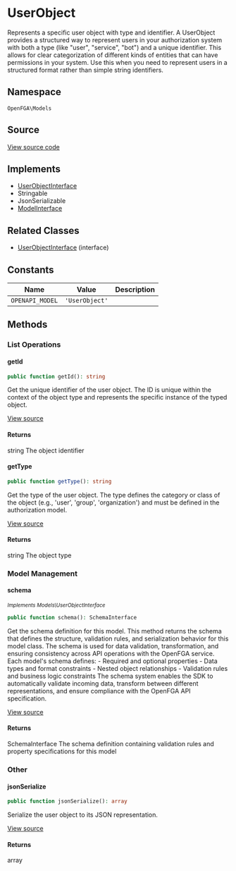 # UserObject

Represents a specific user object with type and identifier. A UserObject provides a structured way to represent users in your authorization system with both a type (like &quot;user&quot;, &quot;service&quot;, &quot;bot&quot;) and a unique identifier. This allows for clear categorization of different kinds of entities that can have permissions in your system. Use this when you need to represent users in a structured format rather than simple string identifiers.

## Namespace
`OpenFGA\Models`

## Source
[View source code](https://github.com/evansims/openfga-php/blob/main/src/Models/UserObject.php)

## Implements
* [UserObjectInterface](UserObjectInterface.md)
* Stringable
* JsonSerializable
* [ModelInterface](ModelInterface.md)

## Related Classes
* [UserObjectInterface](Models/UserObjectInterface.md) (interface)

## Constants
| Name | Value | Description |
|------|-------|-------------|
| `OPENAPI_MODEL` | `'UserObject'` |  |


## Methods

                                                                                    
### List Operations
#### getId


```php
public function getId(): string
```

Get the unique identifier of the user object. The ID is unique within the context of the object type and represents the specific instance of the typed object.

[View source](https://github.com/evansims/openfga-php/blob/main/src/Models/UserObject.php#L69)


#### Returns
string
 The object identifier

#### getType


```php
public function getType(): string
```

Get the type of the user object. The type defines the category or class of the object (e.g., &#039;user&#039;, &#039;group&#039;, &#039;organization&#039;) and must be defined in the authorization model.

[View source](https://github.com/evansims/openfga-php/blob/main/src/Models/UserObject.php#L78)


#### Returns
string
 The object type

### Model Management
#### schema

*<small>Implements Models\UserObjectInterface</small>*  

```php
public function schema(): SchemaInterface
```

Get the schema definition for this model. This method returns the schema that defines the structure, validation rules, and serialization behavior for this model class. The schema is used for data validation, transformation, and ensuring consistency across API operations with the OpenFGA service. Each model&#039;s schema defines: - Required and optional properties - Data types and format constraints - Nested object relationships - Validation rules and business logic constraints The schema system enables the SDK to automatically validate incoming data, transform between different representations, and ensure compliance with the OpenFGA API specification.

[View source](https://github.com/evansims/openfga-php/blob/main/src/Models/ModelInterface.php#L52)


#### Returns
SchemaInterface
 The schema definition containing validation rules and property specifications for this model

### Other
#### jsonSerialize


```php
public function jsonSerialize(): array
```

Serialize the user object to its JSON representation.

[View source](https://github.com/evansims/openfga-php/blob/main/src/Models/UserObject.php#L87)


#### Returns
array

